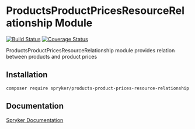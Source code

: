 # ProductsProductPricesResourceRelationship Module
[![Build Status](https://travis-ci.org/spryker/products-product-prices-resource-relationship.svg)](https://travis-ci.org/spryker/products-product-prices-resource-relationship)
[![Coverage Status](https://coveralls.io/repos/github/spryker/products-product-prices-resource-relationship/badge.svg)](https://coveralls.io/github/spryker/products-product-prices-resource-relationship)

ProductsProductPricesResourceRelationship module provides relation between products and product prices


## Installation

```
composer require spryker/products-product-prices-resource-relationship
```

## Documentation

[Spryker Documentation](https://academy.spryker.com/developing_with_spryker/module_guide/modules.html)
